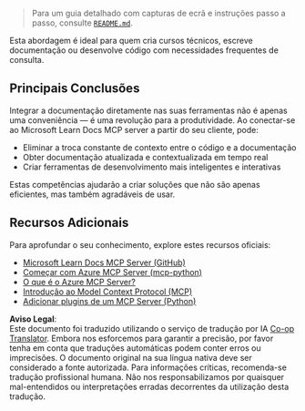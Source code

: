 <!--
CO_OP_TRANSLATOR_METADATA:
{
  "original_hash": "577394ece173bbc758150fd4bfbc13dd",
  "translation_date": "2025-06-21T14:16:57+00:00",
  "source_file": "09-CaseStudy/docs-mcp/README.md",
  "language_code": "pt"
}
-->
> Para um guia detalhado com capturas de ecrã e instruções passo a passo, consulte [`README.md`](./solution/scenario3/README.md).

Esta abordagem é ideal para quem cria cursos técnicos, escreve documentação ou desenvolve código com necessidades frequentes de consulta.

## Principais Conclusões

Integrar a documentação diretamente nas suas ferramentas não é apenas uma conveniência — é uma revolução para a produtividade. Ao conectar-se ao Microsoft Learn Docs MCP server a partir do seu cliente, pode:

- Eliminar a troca constante de contexto entre o código e a documentação
- Obter documentação atualizada e contextualizada em tempo real
- Criar ferramentas de desenvolvimento mais inteligentes e interativas

Estas competências ajudarão a criar soluções que não são apenas eficientes, mas também agradáveis de usar.

## Recursos Adicionais

Para aprofundar o seu conhecimento, explore estes recursos oficiais:

- [Microsoft Learn Docs MCP Server (GitHub)](https://github.com/MicrosoftDocs/mcp)
- [Começar com Azure MCP Server (mcp-python)](https://learn.microsoft.com/en-us/azure/developer/azure-mcp-server/get-started#create-the-python-app)
- [O que é o Azure MCP Server?](https://learn.microsoft.com/en-us/azure/developer/azure-mcp-server/)
- [Introdução ao Model Context Protocol (MCP)](https://modelcontextprotocol.io/introduction)
- [Adicionar plugins de um MCP Server (Python)](https://learn.microsoft.com/en-us/semantic-kernel/concepts/plugins/adding-mcp-plugins)

**Aviso Legal**:  
Este documento foi traduzido utilizando o serviço de tradução por IA [Co-op Translator](https://github.com/Azure/co-op-translator). Embora nos esforcemos para garantir a precisão, por favor tenha em conta que traduções automáticas podem conter erros ou imprecisões. O documento original na sua língua nativa deve ser considerado a fonte autorizada. Para informações críticas, recomenda-se tradução profissional humana. Não nos responsabilizamos por quaisquer mal-entendidos ou interpretações erradas decorrentes da utilização desta tradução.